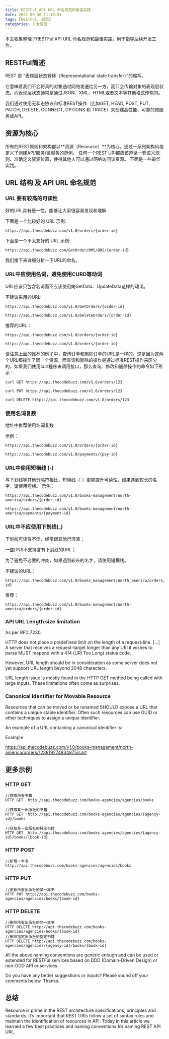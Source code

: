 ```yaml
---
title: RESTFul API URL 命名规范和最佳实践
date: 2021-09-30 11:18:51
tags: [RESTFul, 规范]
categories: 开发规范
---
```


本文收集整理了RESTFul API URL 命名规范和最佳实践，用于指导后续开发工作。

## RESTFul简述
REST 是 “表现层状态转移（Representational state transfer）”的缩写。

它意味着我们不会将真的对象通过网络发送给另一方，而只会传输对象的表现层状态。而表现层状态通常是通过JSON、XML、HTML或者文本等其他格式传输的。

我们通过使用无状态协议和标准REST操作（比如GET, HEAD, POST, PUT, PATCH, DELETE, CONNECT, OPTIONS 和 TRACE）来创建高性能、可靠的微服务或API。

## 资源为核心
所有的REST原则和架构都以**资源（Resource）**为核心。通过一系列架构风格定义了创建API/服务/微服务的范例。
任何一个REST URI都应该遵循一套语义规则、准确定义资源位置，使得其他人可以通过网络访问该资源。
下面是一些最佳实践。

## URL 结构 及 API URL 命名规范
### URL 要有较高的可读性 
好的URL具有统一性，能够让大家很容易发现和理解

下面是一个比较好的 URL 示例:
```
https://api.thecodebuzz.com/v1.0/orders/{order-id}
```
下面是一个不太友好的 URL 示例:
```
https://api.thecodebuzz.com/GetOrder/OMS/BDS/{order-id}
```
我们接下来详细分析一下URL的命名。

### URL中应使用名词，避免使用CURD等动词
URL应该只包含名词而不应该使用向GetData、UpdateData这样的动词。

不建议采用的URL:
```
https://api.thecodebuzz.com/v1.0/GetOrders/{order-id}

https://api.thecodebuzz.com/v1.0/DeleteOrders/{order-id}
```

推荐的URL：
```
https://api.thecodebuzz.com/v1.0/orders/{order-id}

https://api.thecodebuzz.com/v1.0/orders/{order-id}
```

请注意上面的推荐的例子中，查询订单和删除订单的URL是一样的。这是因为这两个URL都操作了同一个资源，而查询和删除的操作是通过标准REST操作来区分的，如果我们使用curl程序来调用接口，那么查询、修改和删除操作的命令如下所示：

```
curl GET https://api.thecodebuzz.com/v1.0/orders/123

curl PUT https://api.thecodebuzz.com/v1.0/orders/123

curl DELETE https://api.thecodebuzz.com/v1.0/orders/123
```

### 使用名词复数
地址中推荐使用名词复数

示例：
```
https://api.thecodebuzz.com/v1.0/orders/{order-id}

https://api.thecodebuzz.com/v1.0/payments/{pay-id}
```

### URL中使用短横线 (-) 
与下划线等其他分隔符相比，短横线（-）更能提升可读性。如果遇到较长的名字，请使用短横。
示例：
```
https://api.thecodebuzz.com/v1.0/books-management/north-america/orders/{order-id}

https://api.thecodebuzz.com/v1.0/books-management/north-america/payments/{payment-id}
```

### URL中不应使用下划线(_)
下划线可读性不佳，经常跟其他行混淆；

一些DNS不支持含有下划线的URL；

为了避免不必要的冲突，如果遇到较长的名字，请使用短横线。

不建议的URL：
```
https://api.thecodebuzz.com/v1.0/books_management/north_america/orders/{order-id}
```

推荐：
```
https://api.thecodebuzz.com/v1.0/books-management/north-america/orders/{order-id}
```

### API URL Length size limitation
As per RFC 7230,

HTTP does not place a predefined limit on the length of a request-line. […] A server that receives a request-target longer than any URI it wishes to parse MUST respond with a 414 (URI Too Long) status code.

However, URL length should be in consideration as some server does not yet support URL length beyond 2048 characters.

URL length issue is mostly found in the HTTP GET method being called with large inputs. These limitations often come as surprises.

### Canonical Identifier for Movable Resource
Resources that can be moved or be renamed SHOULD expose a URL that contains a unique stable identifier. Often such resources can use GUID or other techniques to assign a unique identifier.

An example of a URL containing a canonical identifier is:

Example

https://api.thecodebuzz.com/v1.0/books-management/north-america/orders/123819274834875/cart

## 更多示例
### HTTP GET

```
//获取所有书籍
HTTP GET  http://api.thecodebuzz.com/books-agencies/agencies/books

//获取某一出版社的书籍
HTTP GET  http://api.thecodebuzz.com/books-agencies/agencies/{agency-id}/books

//获取某一出版社的特定书籍
HTTP GET  http://api.thecodebuzz.com/books-agencies/agencies/{agency-id}/books/{book-id}
```

### HTTP POST
```
//新增一本书
http://api.thecodebuzz.com/books-agencies/agencies/books  
```

### HTTP PUT

```
//更新所有出版社的某一本书
HTTP PUT http://api.thecodebuzz.com/books-agencies/agencies/books/{book-id} 
```

### HTTP DELETE
```
//删除所有出版社的同一本书
HTTP DELETE http://api.thecodebuzz.com/books-agencies/agencies/books/{book-id}  
//删除指定出版社的指定书籍
HTTP DELETE http://api.thecodebuzz.com/books-agencies/agencies/{agency-id}/books/{book-id}  
```

All the above naming conventions are generic enough and can be used or extended for RESTFul services based on DDD (Domain-Driven Design) or non-DDD API or services.

Do you have any better suggestions or inputs? Please sound off your comments below. Thanks.

## 总结
Resource is prime in the REST architecture specifications, principles and standards. It’s important that REST URIs follow a set of syntax rules and maintain the identification of resources in API. Today in this article we learned a few best practices and naming conventions for naming REST API URL.